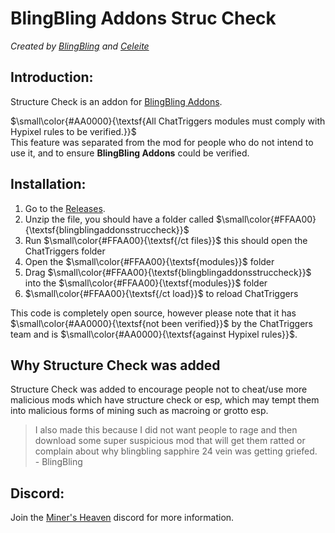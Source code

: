 # BlingBling Addons Struc Check
*Created by [BlingBling](https://github.com/blingblingdeveloper) and [Celeite](https://github.com/CeleiteCode)*

## Introduction:
Structure Check is an addon for [BlingBling Addons](https://github.com/blingblingdeveloper/blingblingaddons).

$\small\color{#AA0000}{\textsf{All ChatTriggers modules must comply with Hypixel rules to be verified.}}$  
This feature was separated from the mod for people who do not intend to use it, and to ensure **BlingBling Addons** could be verified.

## Installation:
1. Go to the [Releases]().
2. Unzip the file, you should have a folder called $\small\color{#FFAA00}{\textsf{blingblingaddonsstruccheck}}$
3. Run $\small\color{#FFAA00}{\textsf{/ct files}}$ this should open the ChatTriggers folder
4. Open the $\small\color{#FFAA00}{\textsf{modules}}$ folder
5. Drag $\small\color{#FFAA00}{\textsf{blingblingaddonsstruccheck}}$ into the $\small\color{#FFAA00}{\textsf{modules}}$ folder
6. $\small\color{#FFAA00}{\textsf{/ct load}}$ to reload ChatTriggers

This code is completely open source, however please note that it has $\small\color{#AA0000}{\textsf{not been verified}}$ by the ChatTriggers team and is $\small\color{#AA0000}{\textsf{against Hypixel rules}}$.

## Why Structure Check was added
Structure Check was added to encourage people not to cheat/use more malicious mods which have structure check or esp, which may tempt them into malicious forms of mining such as macroing or grotto esp.  
> I also made this because I did not want people to rage and then download some super suspicious mod that will get them ratted or complain about why blingbling sapphire 24 vein was getting griefed.  
> \- BlingBling

## Discord:
Join the [Miner's Heaven](https://discord.gg/BBve6qaUqf) discord for more information.